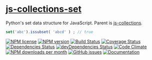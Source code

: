 [js-collections-set](http://aureooms.github.io/js-collections-set)
==

Python's set data structure for JavaScript. Parent is
[js-collections](https://github.com/aureooms/js-collections).

```js
set('abc').issubset( 'abcd' ) ; // true
```

[![NPM license](http://img.shields.io/npm/l/@aureooms/js-collections-set.svg?style=flat)](https://raw.githubusercontent.com/aureooms/js-collections-set/master/LICENSE)
[![NPM version](http://img.shields.io/npm/v/@aureooms/js-collections-set.svg?style=flat)](https://www.npmjs.org/package/@aureooms/js-collections-set)
[![Build Status](http://img.shields.io/travis/aureooms/js-collections-set.svg?style=flat)](https://travis-ci.org/aureooms/js-collections-set)
[![Coverage Status](http://img.shields.io/coveralls/aureooms/js-collections-set.svg?style=flat)](https://coveralls.io/r/aureooms/js-collections-set)
[![Dependencies Status](http://img.shields.io/david/aureooms/js-collections-set.svg?style=flat)](https://david-dm.org/aureooms/js-collections-set#info=dependencies)
[![devDependencies Status](http://img.shields.io/david/dev/aureooms/js-collections-set.svg?style=flat)](https://david-dm.org/aureooms/js-collections-set#info=devDependencies)
[![Code Climate](http://img.shields.io/codeclimate/github/aureooms/js-collections-set.svg?style=flat)](https://codeclimate.com/github/aureooms/js-collections-set)
[![NPM downloads per month](http://img.shields.io/npm/dm/@aureooms/js-collections-set.svg?style=flat)](https://www.npmjs.org/package/@aureooms/js-collections-set)
[![GitHub issues](http://img.shields.io/github/issues/aureooms/js-collections-set.svg?style=flat)](https://github.com/aureooms/js-collections-set/issues)
[![Documentation](https://aureooms.github.io/js-collections-set/badge.svg)](https://aureooms.github.io/js-collections-set/source.html)
